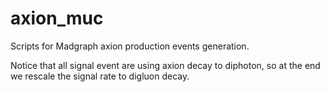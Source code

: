 # axion_muc
Scripts for Madgraph axion production events generation.

Notice that all signal event are using axion decay to diphoton, so at the end we rescale the signal rate to digluon decay.
